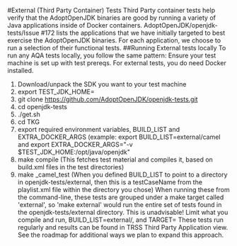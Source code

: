 #External (Third Party Container) Tests
Third Party container tests help verify that the AdoptOpenJDK binaries are good by running a variety of Java applications inside of Docker containers. AdoptOpenJDK/openjdk-tests/Issue #172 lists the applications that we have initially targeted to best exercise the AdoptOpenJDK binaries. For each application, we choose to run a selection of their functional tests.
##Running External tests locally
To run any AQA tests locally, you follow the same pattern:
Ensure your test machine is set up with test prereqs. For external tests, you do need Docker installed.


1. Download/unpack the SDK you want to your test machine
2. export TEST_JDK_HOME=</pathToWhereYouInstalledSDK>
3. git clone https://github.com/AdoptOpenJDK/openjdk-tests.git
4. cd openjdk-tests
5. ./get.sh
6. cd TKG
7. export required environment variables, BUILD_LIST and EXTRA_DOCKER_ARGS (example: export BUILD_LIST=external/camel and export EXTRA_DOCKER_ARGS="-v $TEST_JDK_HOME:/opt/java/openjdk"
8. make compile (This fetches test material and compiles it, based on build.xml files in the test directories)
9. make _camel_test (When you defined BUILD_LIST to point to a directory in openjdk-tests/external, then this is a testCaseName from the playlist.xml file within the directory you chose)
When running these from the command-line, these tests are grouped under a make target called 'external', so 'make external' would run the entire set of tests found in the openjdk-tests/external directory. This is unadvisable! Limit what you compile and run, BUILD_LIST=external/<someSubDirectory>, and TARGET=<testCaseNameFromSubdirPlaylist>
These tests run regularly and results can be found in TRSS Third Party Application view.
See the roadmap for additional ways we plan to expand this approach.
